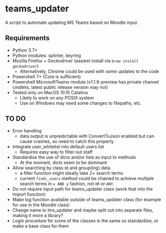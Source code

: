 # teams\_updater
A script to automate updating MS Teams based on Moodle input

## Requirements
- Python 3.7+
- Python modules: splinter, keyring
- Mozilla Firefox + Geckodriver (easiest install via `brew install geckodriver`)
	- Alternatively, Chrome could be used with some updates to the code
- Powershell 7+ (Core is sufficient)
- Powershell MicrosoftTeams module (v1.1.9-preview has private channel cmdlets, latest public release version may not)
- Tested only on MacOS 10.15 Catalina
	- Likely to work on any POSIX system
	- Use on Windows may need some changes to filepaths, etc.

## TO DO
- Error handling
	- data output is unpredictable with ConvertToJson enabled but can cause crashes, so need to catch this properly
- Integrate user_whitelist into default users list
	- Requires easy way to filter out staff
- Standardise the use of dicts and/or lists as input to methods
	- At the moment, dicts seem to be dominant
- Allow searching by class id and group(ing) data.
	- a filter function might ideally take 2+ search terms
	- current `find\_users` method could be chained to achieve multiple search terms in `x AND y` fashion, not `OR` or `ANY`.
- Do not require input path for teams\_updater class (work that into the import function)
- Make log function available outside of teams\_updater class (for example for use in the Moodle class)
- Change name to lms_updater and maybe split out into separate files, making it more a library?
- Login procedure for some of the classes is the same so standardise, or make a base class for them